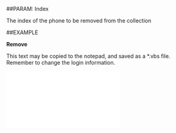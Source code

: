 
##PARAM: Index

The index of the phone to be removed from the collection


##EXAMPLE

**Remove**

This text may be copied to the notepad, and saved as a *.vbs file. Remember to change the login information.

![](..\..\Examples\vbs\SOPhones.Remove.vbs.txt)

